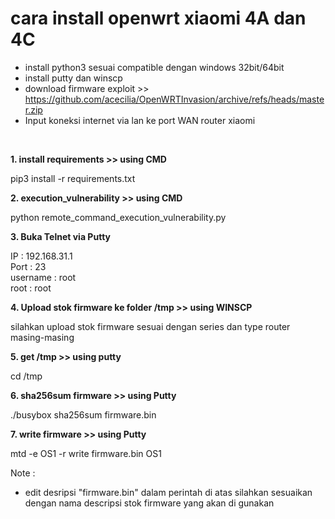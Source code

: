 cara install openwrt xiaomi 4A dan 4C
=============================
- install python3 sesuai compatible dengan windows 32bit/64bit
- install putty dan winscp
- download firmware exploit >> https://github.com/acecilia/OpenWRTInvasion/archive/refs/heads/master.zip
- Input koneksi internet via lan ke port WAN router xiaomi

<br/>

**1. install requirements >> using CMD**

pip3 install -r requirements.txt

**2. execution_vulnerability >> using CMD**

python remote_command_execution_vulnerability.py

**3. Buka Telnet via Putty**

IP : 192.168.31.1
<br/>
Port : 23
<br/>
username : root
<br/>
root : root

**4. Upload stok firmware ke folder /tmp >> using WINSCP**

silahkan upload stok firmware sesuai dengan series dan type router masing-masing

**5. get /tmp >> using putty**

cd /tmp

**6. sha256sum firmware >> using Putty**

./busybox sha256sum firmware.bin

**7. write firmware >> using Putty** 

mtd -e OS1 -r write firmware.bin OS1

Note :
- edit desripsi "firmware.bin" dalam perintah di atas silahkan sesuaikan dengan nama descripsi stok firmware yang akan di gunakan

